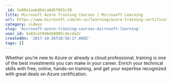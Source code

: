 ```yaml
---
_id: 5a88e1aabd6dca0d5f0d1c30
title: Microsoft Azure Training Courses | Microsoft Learning
url: https://www.microsoft.com/en-us/learning/azure-training-certification.aspx
category: videos
slug: 'microsoft-azure-training-courses-microsoft-learning'
user_id: 5a83ce59d6eb0005c4ecda2c
createdOn: '2017-10-26T10:58:17.000Z'
tags: []
---
```


Whether you’re new to Azure or already a cloud professional, training is one of the best investments you can make in your career. Enrich your technical skills with free, online, hands-on training, and get your expertise recognized with great deals on Azure certification.

